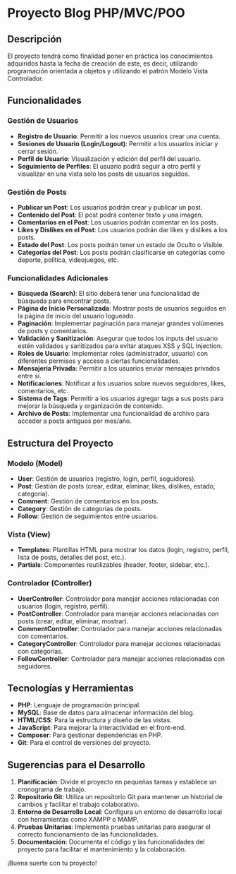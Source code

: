 # Proyecto Blog PHP/MVC/POO

## Descripción
El proyecto tendrá como finalidad poner en práctica los conocimientos adquiridos hasta la fecha de creación de este, es decir, utilizando programación orientada a objetos y utilizando el patrón Modelo Vista Controlador.

## Funcionalidades

### Gestión de Usuarios
- **Registro de Usuario**: Permitir a los nuevos usuarios crear una cuenta.
- **Sesiones de Usuario (Login/Logout)**: Permitir a los usuarios iniciar y cerrar sesión.
- **Perfil de Usuario**: Visualización y edición del perfil del usuario.
- **Seguimiento de Perfiles**: El usuario podrá seguir a otro perfil y visualizar en una vista solo los posts de usuarios seguidos.

### Gestión de Posts
- **Publicar un Post**: Los usuarios podrán crear y publicar un post.
- **Contenido del Post**: El post podrá contener texto y una imagen.
- **Comentarios en el Post**: Los usuarios podrán comentar en los posts.
- **Likes y Dislikes en el Post**: Los usuarios podrán dar likes y dislikes a los posts.
- **Estado del Post**: Los posts podrán tener un estado de Oculto o Visible.
- **Categorías del Post**: Los posts podrán clasificarse en categorías como deporte, política, videojuegos, etc.

### Funcionalidades Adicionales
- **Búsqueda (Search)**: El sitio deberá tener una funcionalidad de búsqueda para encontrar posts.
- **Página de Inicio Personalizada**: Mostrar posts de usuarios seguidos en la página de inicio del usuario logueado.
- **Paginación**: Implementar paginación para manejar grandes volúmenes de posts y comentarios.
- **Validación y Sanitización**: Asegurar que todos los inputs del usuario estén validados y sanitizados para evitar ataques XSS y SQL Injection.
- **Roles de Usuario**: Implementar roles (administrador, usuario) con diferentes permisos y acceso a ciertas funcionalidades.
- **Mensajería Privada**: Permitir a los usuarios enviar mensajes privados entre sí.
- **Notificaciones**: Notificar a los usuarios sobre nuevos seguidores, likes, comentarios, etc.
- **Sistema de Tags**: Permitir a los usuarios agregar tags a sus posts para mejorar la búsqueda y organización de contenido.
- **Archivo de Posts**: Implementar una funcionalidad de archivo para acceder a posts antiguos por mes/año.

## Estructura del Proyecto

### Modelo (Model)
- **User**: Gestión de usuarios (registro, login, perfil, seguidores).
- **Post**: Gestión de posts (crear, editar, eliminar, likes, dislikes, estado, categoría).
- **Comment**: Gestión de comentarios en los posts.
- **Category**: Gestión de categorías de posts.
- **Follow**: Gestión de seguimientos entre usuarios.

### Vista (View)
- **Templates**: Plantillas HTML para mostrar los datos (login, registro, perfil, lista de posts, detalles del post, etc.).
- **Partials**: Componentes reutilizables (header, footer, sidebar, etc.).

### Controlador (Controller)
- **UserController**: Controlador para manejar acciones relacionadas con usuarios (login, registro, perfil).
- **PostController**: Controlador para manejar acciones relacionadas con posts (crear, editar, eliminar, mostrar).
- **CommentController**: Controlador para manejar acciones relacionadas con comentarios.
- **CategoryController**: Controlador para manejar acciones relacionadas con categorías.
- **FollowController**: Controlador para manejar acciones relacionadas con seguidores.

## Tecnologías y Herramientas
- **PHP**: Lenguaje de programación principal.
- **MySQL**: Base de datos para almacenar información del blog.
- **HTML/CSS**: Para la estructura y diseño de las vistas.
- **JavaScript**: Para mejorar la interactividad en el front-end.
- **Composer**: Para gestionar dependencias en PHP.
- **Git**: Para el control de versiones del proyecto.

## Sugerencias para el Desarrollo
1. **Planificación**: Divide el proyecto en pequeñas tareas y establece un cronograma de trabajo.
2. **Repositorio Git**: Utiliza un repositorio Git para mantener un historial de cambios y facilitar el trabajo colaborativo.
3. **Entorno de Desarrollo Local**: Configura un entorno de desarrollo local con herramientas como XAMPP o MAMP.
4. **Pruebas Unitarias**: Implementa pruebas unitarias para asegurar el correcto funcionamiento de las funcionalidades.
5. **Documentación**: Documenta el código y las funcionalidades del proyecto para facilitar el mantenimiento y la colaboración.

¡Buena suerte con tu proyecto!
